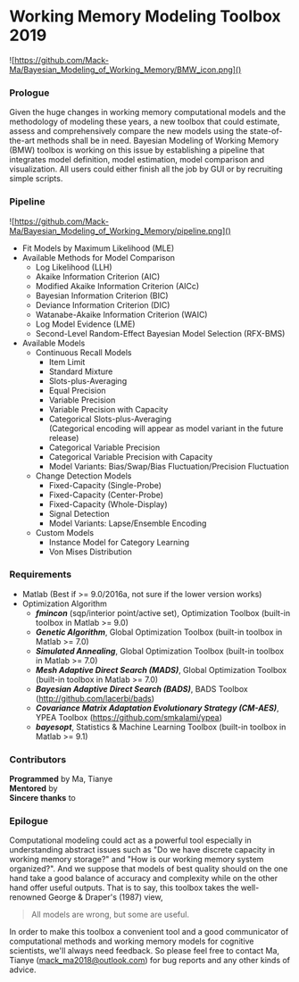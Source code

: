 # Working Memory Modeling Toolbox 2019

![https://github.com/Mack-Ma/Bayesian_Modeling_of_Working_Memory/BMW_icon.png]()

### Prologue
Given the huge changes in working memory computational models and the methodology of modeling these years, a new toolbox that could estimate, assess and comprehensively compare the new models using the state-of-the-art methods shall be in need. Bayesian Modeling of Working Memory (BMW) toolbox is working on this issue by establishing a pipeline that integrates model definition, model estimation, model comparison and visualization. All users could either finish all the job by GUI or by recruiting simple scripts.

### Pipeline

![https://github.com/Mack-Ma/Bayesian_Modeling_of_Working_Memory/pipeline.png]()  

- Fit Models by Maximum Likelihood (MLE)
- Available Methods for Model Comparison
	- Log Likelihood (LLH)
	- Akaike Information Criterion (AIC)
	- Modified Akaike Information Criterion (AICc)
	- Bayesian Information Criterion (BIC)
	- Deviance Information Criterion (DIC)  
	- Watanabe-Akaike Information Criterion (WAIC)  
	- Log Model Evidence (LME)
	- Second-Level Random-Effect Bayesian Model Selection (RFX-BMS)
- Available Models 
	- Continuous Recall Models
		- Item Limit
		- Standard Mixture
		- Slots-plus-Averaging
		- Equal Precision
		- Variable Precision
		- Variable Precision with Capacity
		- Categorical Slots-plus-Averaging   
		(Categorical encoding will appear as model variant in the future release)
		- Categorical Variable Precision
		- Categorical Variable Precision with Capacity
		- Model Variants: Bias/Swap/Bias Fluctuation/Precision Fluctuation
	- Change Detection Models
		- Fixed-Capacity (Single-Probe)  
		- Fixed-Capacity (Center-Probe)
		- Fixed-Capacity (Whole-Display)
		- Signal Detection
		- Model Variants: Lapse/Ensemble Encoding
	- Custom Models
		- Instance Model for Category Learning
		- Von Mises Distribution
  
### Requirements

- Matlab (Best if >= 9.0/2016a, not sure if the lower version works)
- Optimization Algorithm
  - _**fmincon**_ (sqp/interior point/active set), Optimization Toolbox (built-in toolbox in Matlab >= 9.0)
  - _**Genetic Algorithm**_, Global Optimization Toolbox (built-in toolbox in Matlab >= 7.0)
  - _**Simulated Annealing**_, Global Optimization Toolbox (built-in toolbox in Matlab >= 7.0)
  - _**Mesh Adaptive Direct Search (MADS)**_, Global Optimization Toolbox (built-in toolbox in Matlab >= 7.0)
  - _**Bayesian Adaptive Direct Search (BADS)**_, BADS Toolbox (http://github.com/lacerbi/bads)
  - _**Covariance Matrix Adaptation Evolutionary Strategy (CM-AES)**_, YPEA Toolbox (https://github.com/smkalami/ypea)
  - _**bayesopt**_, Statistics & Machine Learning Toolbox (built-in toolbox in Matlab >= 9.1)  

### Contributors  
**Programmed** by Ma, Tianye  
**Mentored** by  
**Sincere thanks** to
  
### Epilogue
Computational modeling could act as a powerful tool especially in understanding abstract issues such as "Do we have discrete capacity in working memory storage?" and "How is our working memory system organized?". And we suppose that models of best quality should on the one hand take a good balance of accuracy and complexity while on the other hand offer useful outputs. That is to say, this toolbox takes the well-renowned George & Draper's (1987) view,

> All models are wrong, but some are useful.

In order to make this toolbox a convenient tool and a good communicator of computational methods and working memory models for cognitive scientists, we'll always need feedback. So please feel free to contact Ma, Tianye (mack_ma2018@outlook.com) for bug reports and any other kinds of advice.
